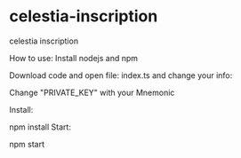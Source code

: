 # celestia-inscription
celestia inscription

How to use: Install nodejs and npm

Download code and open file: index.ts and change your info:

Change "PRIVATE_KEY" with your Mnemonic

Install:

npm install Start:

npm start
